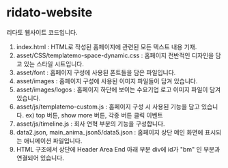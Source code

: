 # ridato-website

리다토 웹사이트 코드입니다.

1. index.html : HTML로 작성된 홈페이지에 관련된 모든 텍스트 내용 기재.
2. asset/CSS/templatemo-space-dynamic.css : 홈페이지 전반적인 디자인을 담고 있는 스타일 시트입니다.
3. asset/font : 홈페이지 구성에 사용된 폰트들을 담은 파일입니다.
4. asset/images : 홈페이지 구성에 사용된 이미지 파일들이 담겨 있습니다.
5. asset/images/logos : 홈페이지 하단에 보이는 수요기업 로고 이미지 파일이 담겨있습니다.
6. asset/js/templatemo-custom.js : 홈페이지 구성 시 사용된 기능을 담고 있습니다. ex) top 버튼, show more 버튼, 각종 버튼 클릭 이벤트
7. asset/js/timeline.js : 회사 연혁 부분의 기능을 구성합니다.
8. data2.json, main_anima_json5/data5.json : 홈페이지 상단 메인 화면에 표시되는 애니메이션 파일입니다.
9. HTML 구조에서 상단에 Header Area End 아래 부분 div에 id가 "bm" 인 부분과 연결되어 있습니다.
